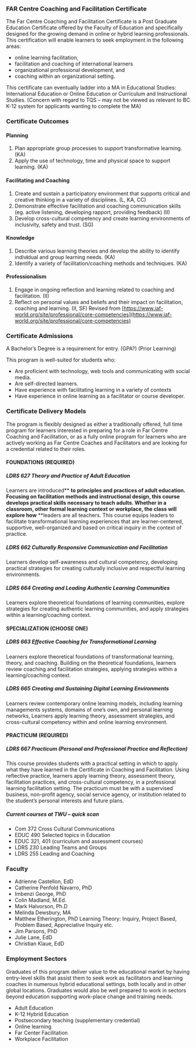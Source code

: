 ### FAR Centre Coaching and Facilitation Certificate

The Far Centre Coaching and Facilitation Certificate is a Post Graduate Education Certificate offered by the Faculty of Education and specifically designed for the growing demand in online or hybrid learning professionals. This certification will enable learners to seek employment in the following areas:

* online learning facilitation,
* facilitation and coaching of international learners 
* organizational professional development, and
* coaching within an organizational setting.

This certificate can eventually ladder into a MA in Educational Studies: International Education or Online Education or Curriculum and Instructional Studies. \(Concern with regard to TQS – may not be viewed as relevant to BC K-12 system for applicants wanting to complete the MA\)

### Certificate Outcomes

#### Planning

1. Plan appropriate group processes to support transformative learning.  \(KA\)
2. Apply the use of technology, time and physical space to support learning. 
    \(KA\)

#### Facilitating and Coaching

1. Create and sustain a participatory environment that supports critical and creative thinking in a 
    variety of disciplines.  \(L, KA, CC\)
2. Demonstrate effective facilitation and coaching communication skills \(eg. active listening, 
    developing rapport, providing feedback\) \(II\)
3. Develop cross-cultural competency and create learning environments of inclusivity, safety
    and trust.  \(SG\)

#### Knowledge

1. Describe various learning theories and develop the ability to identify indiv**i**dual and group learning 
    needs. \(KA\)
2. Identify a variety of facilitation/coaching methods and techniques.  \(KA\)

#### Professionalism

1. Engage in ongoing reflection and learning related to coaching and facilitation.   \(II\)
2. Reflect on personal values and beliefs and their impact on facilitation, 
    coaching and learning. \(II, SF\) 
   Revised from [https://www.iaf-world.org/site/professional/core-competencies](https://www.iaf-world.org/site/professional/core-competencies)

### Certificate Admissions

A Bachelor’s Degree is a requirement for entry.  \(GPA?\) \(Prior Learning\)

This program is well-suited for students who:

* Are proficient with technology, web tools and communicating with social media.
* Are self-directed learners.
* Have experience with facilitating learning in a variety of contexts
* Have experience in online learning as a facilitator or course developer.

### Certificate Delivery Models

The program is flexibly designed as either a traditionally offered, full time program for learners interested in preparing for a role in Far Centre Coaching and Facilitation, or as a fully online program for learners who are actively working as Far Centre Coaches and Facilitators and are looking for a credential related to their roles.

#### FOUNDATIONS \(REQUIRED\)

##### LDRS 627 Theory and Practice of Adult Education

Learners are introduced** **to principles and practices of adult education. Focusing on facilitation methods and instructional design, this course develops practical skills necessary to teach adults. Whether in a classroom, other formal learning context or workplace, the class will explore how** **leaders are all teachers. This course equips leaders to facilitate transformational learning experiences that are learner-centered, supportive, well-organized and based on critical inquiry in the context of practice.

##### LDRS 662 Culturally Responsive Communication and Facilitation

Learners develop self-awareness and cultural competency, developing practical strategies for creating culturally inclusive and respectful learning environments.

##### LDRS 664 Creating and Leading Authentic Learning Communities

Learners explore theoretical foundations of learning communities, explore strategies for creating authentic learning communities, and apply strategies within a learning/coaching context.

#### SPECIALIZATION \(CHOOSE ONE\)

##### LDRS  663 Effective Coaching for Transformational Learning

Learners explore theoretical foundations of transformational learning, theory, and coaching. Building on the theoretical foundations, learners review coaching and facilitation strategies, applying strategies within a learning/coaching context.

##### LDRS 665 Creating and Sustaining Digital Learning Environments

Learners review contemporary online learning models, including learning managements systems, domains of one’s own, and personal learning networks, Learners apply learning theory, assessment strategies, and cross-cultural competency within and online learning environment.

#### PRACTICUM \(REQUIRED\)

##### LDRS 667 Practicum \(Personal and Professional Practice and Reflection\)

This course provides students with a practical setting in which to apply what they have learned in the Certificate in Coaching and Facilitation. Using reflective practice, learners apply learning theory, assessment theory, facilitation practices, and cross-cultural competency, in a professional learning facilitation setting. The practicum must be with a supervised business, non-profit agency, social service agency, or institution related to the student’s personal interests and future plans.

##### Current courses at TWU – quick scan

* Com 372 Cross Cultural Communications
* EDUC 490 Selected topics in Education
* EDUC 321, 401 \(curriculum and assessment courses\)
* LDRS 230 Leading Teams and Groups
* LDRS 255 Leading and Coaching 

### Faculty

* Adrienne Castellon, EdD
* Catherine Penfold Navarro, PhD
* Imbenzi George, PhD
* Colin Madland, M.Ed.
* Mark Halvorson, Ph.D
* Melinda Dewsbury, MA
* Matthew Etherington, PhD  Learning Theory:  Inquiry, Project Based, Problem Based, Appreciative Inquiry etc.
* Jim Parsons, PhD
* Julie Lane, EdD
* Christian Klaue, EdD

### Employment Sectors

Graduates of this program deliver value to the educational market by having entry-level skills that assist them to seek work as facilitators and learning coaches in numerous hybrid educational settings, both locally and in other global locations.  Graduates would also be well prepared to work in sectors beyond education supporting work-place change and training needs.

* Adult Education
* K-12 Hybrid Education
* Postsecondary teaching \(supplementary credential\)
* Online learning
* Far Center Facilitation
* Workplace Facilitation



